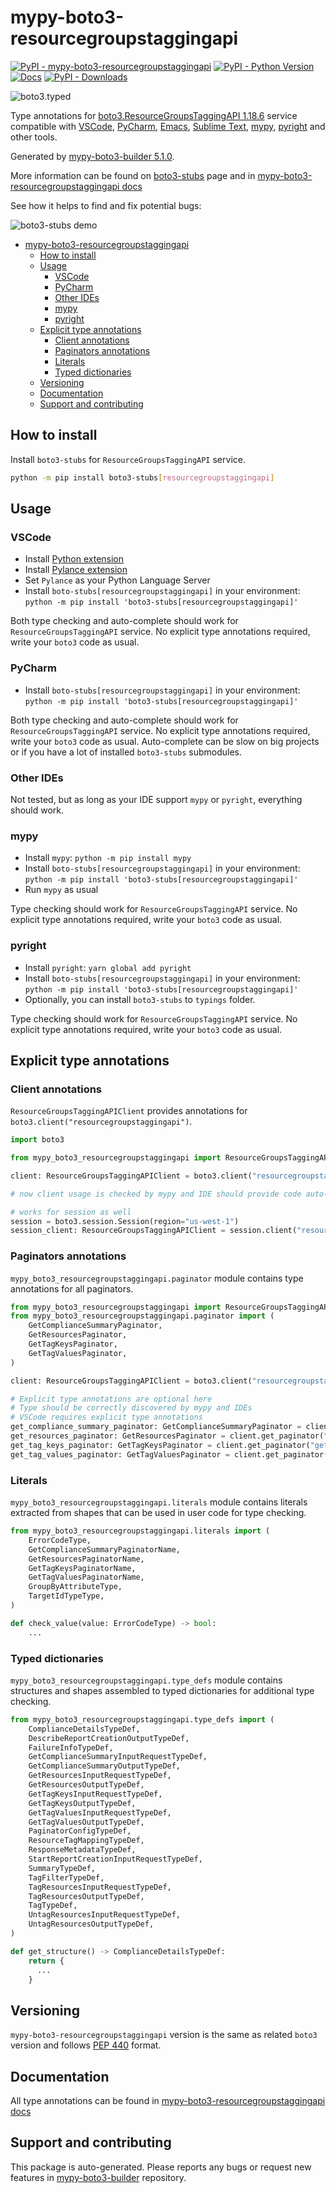 <a id="mypy-boto3-resourcegroupstaggingapi"></a>

# mypy-boto3-resourcegroupstaggingapi

[![PyPI - mypy-boto3-resourcegroupstaggingapi](https://img.shields.io/pypi/v/mypy-boto3-resourcegroupstaggingapi.svg?color=blue)](https://pypi.org/project/mypy-boto3-resourcegroupstaggingapi)
[![PyPI - Python Version](https://img.shields.io/pypi/pyversions/mypy-boto3-resourcegroupstaggingapi.svg?color=blue)](https://pypi.org/project/mypy-boto3-resourcegroupstaggingapi)
[![Docs](https://img.shields.io/readthedocs/mypy-boto3-builder.svg?color=blue)](https://mypy-boto3-builder.readthedocs.io/)
[![PyPI - Downloads](https://img.shields.io/pypi/dw/mypy-boto3-resourcegroupstaggingapi?color=blue)](https://pypistats.org/packages/mypy-boto3-resourcegroupstaggingapi)

![boto3.typed](https://github.com/vemel/mypy_boto3_builder/raw/master/logo.png)

Type annotations for
[boto3.ResourceGroupsTaggingAPI 1.18.6](https://boto3.amazonaws.com/v1/documentation/api/1.18.6/reference/services/resourcegroupstaggingapi.html#ResourceGroupsTaggingAPI)
service compatible with [VSCode](https://code.visualstudio.com/),
[PyCharm](https://www.jetbrains.com/pycharm/),
[Emacs](https://www.gnu.org/software/emacs/),
[Sublime Text](https://www.sublimetext.com/),
[mypy](https://github.com/python/mypy),
[pyright](https://github.com/microsoft/pyright) and other tools.

Generated by
[mypy-boto3-builder 5.1.0](https://github.com/vemel/mypy_boto3_builder).

More information can be found on
[boto3-stubs](https://pypi.org/project/boto3-stubs/) page and in
[mypy-boto3-resourcegroupstaggingapi docs](https://vemel.github.io/boto3_stubs_docs/mypy_boto3_resourcegroupstaggingapi/)

See how it helps to find and fix potential bugs:

![boto3-stubs demo](https://github.com/vemel/mypy_boto3_builder/raw/master/demo.gif)

- [mypy-boto3-resourcegroupstaggingapi](#mypy-boto3-resourcegroupstaggingapi)
  - [How to install](#how-to-install)
  - [Usage](#usage)
    - [VSCode](#vscode)
    - [PyCharm](#pycharm)
    - [Other IDEs](#other-ides)
    - [mypy](#mypy)
    - [pyright](#pyright)
  - [Explicit type annotations](#explicit-type-annotations)
    - [Client annotations](#client-annotations)
    - [Paginators annotations](#paginators-annotations)
    - [Literals](#literals)
    - [Typed dictionaries](#typed-dictionaries)
  - [Versioning](#versioning)
  - [Documentation](#documentation)
  - [Support and contributing](#support-and-contributing)

<a id="how-to-install"></a>

## How to install

Install `boto3-stubs` for `ResourceGroupsTaggingAPI` service.

```bash
python -m pip install boto3-stubs[resourcegroupstaggingapi]
```

<a id="usage"></a>

## Usage

<a id="vscode"></a>

### VSCode

- Install
  [Python extension](https://marketplace.visualstudio.com/items?itemName=ms-python.python)
- Install
  [Pylance extension](https://marketplace.visualstudio.com/items?itemName=ms-python.vscode-pylance)
- Set `Pylance` as your Python Language Server
- Install `boto-stubs[resourcegroupstaggingapi]` in your environment:
  `python -m pip install 'boto3-stubs[resourcegroupstaggingapi]'`

Both type checking and auto-complete should work for `ResourceGroupsTaggingAPI`
service. No explicit type annotations required, write your `boto3` code as
usual.

<a id="pycharm"></a>

### PyCharm

- Install `boto-stubs[resourcegroupstaggingapi]` in your environment:
  `python -m pip install 'boto3-stubs[resourcegroupstaggingapi]'`

Both type checking and auto-complete should work for `ResourceGroupsTaggingAPI`
service. No explicit type annotations required, write your `boto3` code as
usual. Auto-complete can be slow on big projects or if you have a lot of
installed `boto3-stubs` submodules.

<a id="other-ides"></a>

### Other IDEs

Not tested, but as long as your IDE support `mypy` or `pyright`, everything
should work.

<a id="mypy"></a>

### mypy

- Install `mypy`: `python -m pip install mypy`
- Install `boto-stubs[resourcegroupstaggingapi]` in your environment:
  `python -m pip install 'boto3-stubs[resourcegroupstaggingapi]'`
- Run `mypy` as usual

Type checking should work for `ResourceGroupsTaggingAPI` service. No explicit
type annotations required, write your `boto3` code as usual.

<a id="pyright"></a>

### pyright

- Install `pyright`: `yarn global add pyright`
- Install `boto-stubs[resourcegroupstaggingapi]` in your environment:
  `python -m pip install 'boto3-stubs[resourcegroupstaggingapi]'`
- Optionally, you can install `boto3-stubs` to `typings` folder.

Type checking should work for `ResourceGroupsTaggingAPI` service. No explicit
type annotations required, write your `boto3` code as usual.

<a id="explicit-type-annotations"></a>

## Explicit type annotations

<a id="client-annotations"></a>

### Client annotations

`ResourceGroupsTaggingAPIClient` provides annotations for
`boto3.client("resourcegroupstaggingapi")`.

```python
import boto3

from mypy_boto3_resourcegroupstaggingapi import ResourceGroupsTaggingAPIClient

client: ResourceGroupsTaggingAPIClient = boto3.client("resourcegroupstaggingapi")

# now client usage is checked by mypy and IDE should provide code auto-complete

# works for session as well
session = boto3.session.Session(region="us-west-1")
session_client: ResourceGroupsTaggingAPIClient = session.client("resourcegroupstaggingapi")
```

<a id="paginators-annotations"></a>

### Paginators annotations

`mypy_boto3_resourcegroupstaggingapi.paginator` module contains type
annotations for all paginators.

```python
from mypy_boto3_resourcegroupstaggingapi import ResourceGroupsTaggingAPIClient
from mypy_boto3_resourcegroupstaggingapi.paginator import (
    GetComplianceSummaryPaginator,
    GetResourcesPaginator,
    GetTagKeysPaginator,
    GetTagValuesPaginator,
)

client: ResourceGroupsTaggingAPIClient = boto3.client("resourcegroupstaggingapi")

# Explicit type annotations are optional here
# Type should be correctly discovered by mypy and IDEs
# VSCode requires explicit type annotations
get_compliance_summary_paginator: GetComplianceSummaryPaginator = client.get_paginator("get_compliance_summary")
get_resources_paginator: GetResourcesPaginator = client.get_paginator("get_resources")
get_tag_keys_paginator: GetTagKeysPaginator = client.get_paginator("get_tag_keys")
get_tag_values_paginator: GetTagValuesPaginator = client.get_paginator("get_tag_values")
```

<a id="literals"></a>

### Literals

`mypy_boto3_resourcegroupstaggingapi.literals` module contains literals
extracted from shapes that can be used in user code for type checking.

```python
from mypy_boto3_resourcegroupstaggingapi.literals import (
    ErrorCodeType,
    GetComplianceSummaryPaginatorName,
    GetResourcesPaginatorName,
    GetTagKeysPaginatorName,
    GetTagValuesPaginatorName,
    GroupByAttributeType,
    TargetIdTypeType,
)

def check_value(value: ErrorCodeType) -> bool:
    ...
```

<a id="typed-dictionaries"></a>

### Typed dictionaries

`mypy_boto3_resourcegroupstaggingapi.type_defs` module contains structures and
shapes assembled to typed dictionaries for additional type checking.

```python
from mypy_boto3_resourcegroupstaggingapi.type_defs import (
    ComplianceDetailsTypeDef,
    DescribeReportCreationOutputTypeDef,
    FailureInfoTypeDef,
    GetComplianceSummaryInputRequestTypeDef,
    GetComplianceSummaryOutputTypeDef,
    GetResourcesInputRequestTypeDef,
    GetResourcesOutputTypeDef,
    GetTagKeysInputRequestTypeDef,
    GetTagKeysOutputTypeDef,
    GetTagValuesInputRequestTypeDef,
    GetTagValuesOutputTypeDef,
    PaginatorConfigTypeDef,
    ResourceTagMappingTypeDef,
    ResponseMetadataTypeDef,
    StartReportCreationInputRequestTypeDef,
    SummaryTypeDef,
    TagFilterTypeDef,
    TagResourcesInputRequestTypeDef,
    TagResourcesOutputTypeDef,
    TagTypeDef,
    UntagResourcesInputRequestTypeDef,
    UntagResourcesOutputTypeDef,
)

def get_structure() -> ComplianceDetailsTypeDef:
    return {
      ...
    }
```

<a id="versioning"></a>

## Versioning

`mypy-boto3-resourcegroupstaggingapi` version is the same as related `boto3`
version and follows [PEP 440](https://www.python.org/dev/peps/pep-0440/)
format.

<a id="documentation"></a>

## Documentation

All type annotations can be found in
[mypy-boto3-resourcegroupstaggingapi docs](https://vemel.github.io/boto3_stubs_docs/mypy_boto3_resourcegroupstaggingapi/)

<a id="support-and-contributing"></a>

## Support and contributing

This package is auto-generated. Please reports any bugs or request new features
in [mypy-boto3-builder](https://github.com/vemel/mypy_boto3_builder/issues/)
repository.
